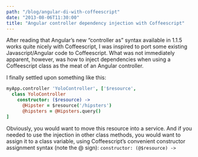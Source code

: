 ```yaml
---
path: "/blog/angular-di-with-coffeescript"
date: "2013-08-06T11:30:00"
title: "Angular controller dependency injection with Coffeescript"
---
```


After reading that Angular’s new “controller as” syntax available in 1.1.5 works quite nicely with Coffeescript, I was inspired to port some existing Javascript/Angular code to Coffeescript. What was not immediately apparent, however, was how to inject dependencies when using a Coffeescript class as the meat of an Angular controller.

I finally settled upon something like this:

```coffeescript
myApp.controller 'YoloController', ['$resource',
  class YoloController
    constructor: ($resource) ->
      @Hipster = $resource('/hipsters')
      @hipsters = @Hipsters.query()
]
```

Obviously, you would want to move this resource into a service. And if you needed to use the injection in other class methods, you would want to assign it to a class variable, using Coffeescript’s convenient constructor assignment syntax (note the @ sign): `constructor: (@$resource) ->`
